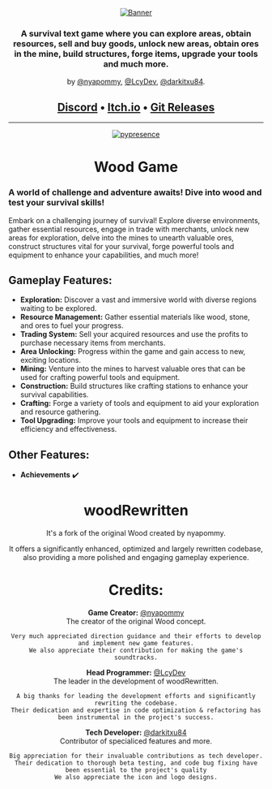 <div align=center>

[![Banner]](https://github.com/nyapommy/wood)

### A survival text game where you can explore areas, obtain resources, sell and buy goods, unlock new areas, obtain ores in the mine, build structures, forge items, upgrade your tools and much more.

by [@nyapommy][nyapommy], [@LcyDev][LcyDev], [@darkitxu84][darkitxu84].

## [Discord][Discord] &bullet; [Itch.io][itch.io] &bullet; [Git Releases](https://github.com/nyapommy/wood/releases)
</div>

* * *

<div align=center>

[![pypresence](https://img.shields.io/badge/using-pypresence-00bb88.svg?style=for-the-badge&logo=discord&logoWidth=20)](https://github.com/qwertyquerty/pypresence)

# Wood Game
</div>

### A world of challenge and adventure awaits! Dive into wood and test your survival skills!

Embark on a challenging journey of survival! Explore diverse environments, gather essential resources, engage in trade with merchants, unlock new areas for exploration, delve into the mines to unearth valuable ores, construct structures vital for your survival, forge powerful tools and equipment to enhance your capabilities, and much more!

## Gameplay Features:

* **Exploration:** Discover a vast and immersive world with diverse regions waiting to be explored.
* **Resource Management:** Gather essential materials like wood, stone, and ores to fuel your progress.
* **Trading System:** Sell your acquired resources and use the profits to purchase necessary items from merchants.
* **Area Unlocking:** Progress within the game and gain access to new, exciting locations.
* **Mining:** Venture into the mines to harvest valuable ores that can be used for crafting powerful tools and equipment.
* **Construction:** Build structures like crafting stations to enhance your survival capabilities.
* **Crafting:** Forge a variety of tools and equipment to aid your exploration and resource gathering.
* **Tool Upgrading:** Improve your tools and equipment to increase their efficiency and effectiveness.

## Other Features:
* **Achievements** :heavy_check_mark: 

<div align=center>

# woodRewritten

It's a fork of the original Wood created by nyapommy.

It offers a significantly enhanced, optimized and largely rewritten codebase, also providing a more polished and engaging gameplay experience.
</div>

<div align=center>

# Credits:

**Game Creator:** [@nyapommy][nyapommy] \
  The creator of the original Wood concept.
  
  `Very much appreciated direction guidance and their efforts to develop and implement new game features.` \
  `We also appreciate their contribution for making the game's soundtracks.`

**Head Programmer:** [@LcyDev][LcyDev] \
  The leader in the development of woodRewritten.
  
  `A big thanks for leading the development efforts and significantly rewriting the codebase.` \
  `Their dedication and expertise in code optimization & refactoring has been instrumental in the project's success.`

**Tech Developer:** [@darkitxu84][darkitxu84] \
  Contributor of specialiced features and more.
  
  `Big appreciation for their invaluable contributions as tech developer.` \
  `Their dedication to thorough beta testing, and code bug fixing have been essential to the project's quality` \
  `We also appreciate the icon and logo designs.`
</div>

[//]: # (Other)
  [Banner]: https://raw.githubusercontent.com/giganlak/wood/main/assets/icons/logo.png

[//]: # (Socials)
  [Discord]: https://discord.gg/dmHZGZp2vH
  [Reddit]: N/A
  [Twitter]: N/A
  [Youtube]: N/A

[//]: # (Links)
  [GitHub]: https://github.com/nyapommy/wood
  [itch.io]: https://nyapommy.itch.io/wood

[//]: # (Contributors)
  [nyapommy]: https://github.com/nyapommy
  [LcyDev]: https://github.com/LcyDev
  [darkitxu84]: https://github.com/darkitxu84
